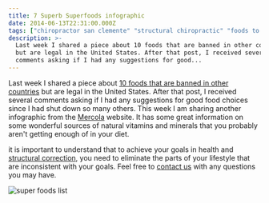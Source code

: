 ```yaml
---
title: 7 Superb Superfoods infographic
date: 2014-06-13T22:31:00.000Z
tags: ["chiropractor san clemente" "structural chiropractic" "foods to add to diet" "superfoods" "acai" "kale" "good food" "healthy" "San Clemente Chiropractic" "chiropractor 92672"]
description: >-
  Last week I shared a piece about 10 foods that are banned in other countries
  but are legal in the United States. After that post, I received several
  comments asking if I had any suggestions for good...
---
```

Last week I shared a piece about [10 foods that are banned in other countries](10-banned-food-items-americans-should-stop-eating.html "banned foods") but are legal in the United States. After that post, I received several comments asking if I had any suggestions for good food choices since I had shut down so many others. This week I am sharing another infographic from the [Mercola](http://www.mercola.com/infographics/superfoods.htm "mercola") website. It has some great information on some wonderful sources of natural vitamins and minerals that you probably aren't getting enough of in your diet.

it is important to understand that to achieve your goals in health and [](<>)[structural correction](../why-structural-chiropractic.html "structural correction"), you need to eliminate the parts of your lifestyle that are inconsistent with your goals. Feel free to [](<>)[contact us](../ask-doctor.html "contact us") with any questions you may have.

![super foods list](img/superfoods.jpg "super foods list")